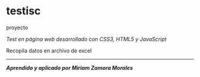 # testisc
proyecto

*Test en página web desarrollado con CSS3, HTML5 y JavaScript*

Recopila datos en archivo de excel


-------------------------------------------------------------------------------------------------
***Aprendido y aplicado por Miriam Zamora Morales***